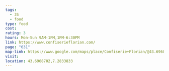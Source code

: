 ```yaml
---
tags:
  - 3S
  - food
type: food
cost: 
rating: 3
hours: Mon-Sun 9AM-1PM,1PM-6:30PM
link: https://www.confiserieflorian.com/
page: "631"
map-link: https://www.google.com/maps/place/Confiserie+Florian/@43.6968723,7.2807531,17z/data=!3m1!4b1!4m6!3m5!1s0x12cddabec52907e9:0xf460fac981276a57!8m2!3d43.6968685!4d7.283328!16s%2Fg%2F1tdhj0cn?entry=ttu&g_ep=EgoyMDI0MTAwNy4xIKXMDSoASAFQAw%3D%3D
visit: 
location: 43.6968702,7.2833833
---
```

